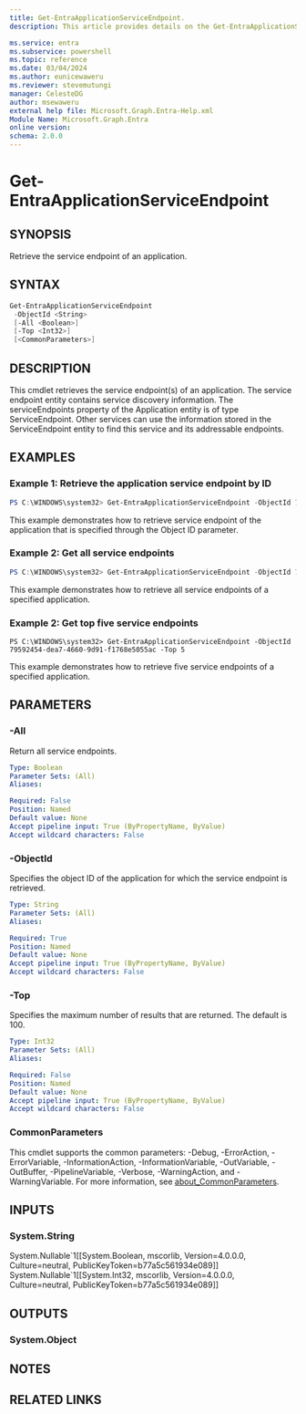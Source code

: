 ```yaml
---
title: Get-EntraApplicationServiceEndpoint.
description: This article provides details on the Get-EntraApplicationServiceEndpoint command.

ms.service: entra
ms.subservice: powershell
ms.topic: reference
ms.date: 03/04/2024
ms.author: eunicewaweru
ms.reviewer: stevemutungi
manager: CelesteDG
author: msewaweru
external help file: Microsoft.Graph.Entra-Help.xml
Module Name: Microsoft.Graph.Entra
online version:
schema: 2.0.0
---
```


# Get-EntraApplicationServiceEndpoint

## SYNOPSIS
Retrieve the service endpoint of an application.

## SYNTAX

```powershell
Get-EntraApplicationServiceEndpoint
 -ObjectId <String>
 [-All <Boolean>]
 [-Top <Int32>]
 [<CommonParameters>]
```

## DESCRIPTION
This cmdlet retrieves the service endpoint(s) of an application.
The service endpoint entity contains service discovery information.
The serviceEndpoints property of the Application entity is of type ServiceEndpoint.
Other services can use the information stored in the ServiceEndpoint entity to find this service and its addressable endpoints.

## EXAMPLES

### Example 1: Retrieve the application service endpoint by ID
```powershell
PS C:\WINDOWS\system32> Get-EntraApplicationServiceEndpoint -ObjectId 79592454-dea7-4660-9d91-f1768e5055ac
```

This example demonstrates how to retrieve service endpoint of the application that is specified through the Object ID parameter.

### Example 2: Get all service endpoints 
```powershell
PS C:\WINDOWS\system32> Get-EntraApplicationServiceEndpoint -ObjectId 79592454-dea7-4660-9d91-f1768e5055ac -All true
```

This example demonstrates how to retrieve all service endpoints of a specified application.

### Example 2: Get top five service endpoints 
```
PS C:\WINDOWS\system32> Get-EntraApplicationServiceEndpoint -ObjectId 79592454-dea7-4660-9d91-f1768e5055ac -Top 5
```

This example demonstrates how to retrieve five service endpoints of a specified application.

## PARAMETERS

### -All
Return all service endpoints.

```yaml
Type: Boolean
Parameter Sets: (All)
Aliases:

Required: False
Position: Named
Default value: None
Accept pipeline input: True (ByPropertyName, ByValue)
Accept wildcard characters: False
```

### -ObjectId
Specifies the object ID of the application for which the service endpoint is retrieved.

```yaml
Type: String
Parameter Sets: (All)
Aliases:

Required: True
Position: Named
Default value: None
Accept pipeline input: True (ByPropertyName, ByValue)
Accept wildcard characters: False
```

### -Top
Specifies the maximum number of results that are returned.
The default is 100.

```yaml
Type: Int32
Parameter Sets: (All)
Aliases:

Required: False
Position: Named
Default value: None
Accept pipeline input: True (ByPropertyName, ByValue)
Accept wildcard characters: False
```

### CommonParameters
This cmdlet supports the common parameters: -Debug, -ErrorAction, -ErrorVariable, -InformationAction, -InformationVariable, -OutVariable, -OutBuffer, -PipelineVariable, -Verbose, -WarningAction, and -WarningVariable. For more information, see [about_CommonParameters](https://go.microsoft.com/fwlink/?LinkID=113216).

## INPUTS

### System.String
System.Nullable\`1\[\[System.Boolean, mscorlib, Version=4.0.0.0, Culture=neutral, PublicKeyToken=b77a5c561934e089\]\] System.Nullable\`1\[\[System.Int32, mscorlib, Version=4.0.0.0, Culture=neutral, PublicKeyToken=b77a5c561934e089\]\]

## OUTPUTS

### System.Object
## NOTES

## RELATED LINKS
